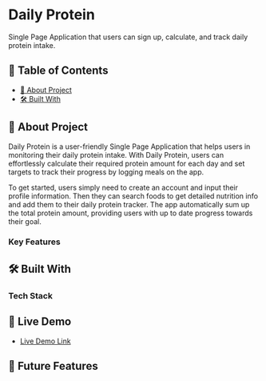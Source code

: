 # Daily Protein
Single Page Application that users can sign up, calculate, and track daily protein intake.

<!-- TABLE OF CONTENTS -->
## 📗 Table of Contents

- [📖 About Project](#about-project)
- [🛠 Built With](#🛠-built-with)


## 📖 About Project <a name="about-project"></a>
Daily Protein is a user-friendly Single Page Application that helps users in monitoring their daily protein intake. With Daily Protein, users can effortlessly calculate their required protein amount for each day and set targets to track their progress by logging meals on the app.

To get started, users simply need to create an account and input their profile information. Then they can search foods to get detailed nutrition info and add them to their daily protein tracker. The app automatically sum up the total protein amount, providing users with up to date progress towards their goal.

### Key Features


## 🛠 Built With <a name="built-with"></a>
### Tech Stack <a name="built-with"></a>


## 🚀 Live Demo <a name="live-demo"></a>
- [Live Demo Link](https://daily-protein.seojeongkim.com/)


## 🔭 Future Features <a name="future-features"></a>
